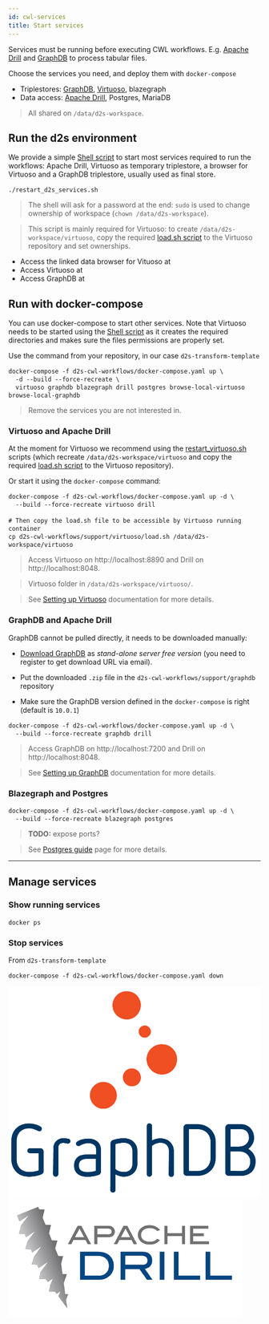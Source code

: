 ```yaml
---
id: cwl-services
title: Start services
---
```


Services must be running before executing CWL workflows. E.g. [Apache Drill](https://github.com/amalic/apache-drill) and [GraphDB](https://github.com/MaastrichtU-IDS/graphdb/) to process tabular files.

Choose the services you need, and deploy them with `docker-compose`

* Triplestores: [GraphDB](https://github.com/MaastrichtU-IDS/graphdb), [Virtuoso](https://hub.docker.com/r/tenforce/virtuoso/), blazegraph
* Data access: [Apache Drill](https://github.com/amalic/apache-drill), Postgres, MariaDB

> All shared on `/data/d2s-workspace`.

## Run the d2s environment

We provide a simple [Shell script](https://github.com/MaastrichtU-IDS/d2s-transform-template/blob/master/restart_d2s_services.sh) to start most services required to run the workflows: Apache Drill, Virtuoso as temporary triplestore, a browser for Virtuoso and a GraphDB triplestore, usually used as final store.

```shell
./restart_d2s_services.sh
```

> The shell will ask for a password at the end: `sudo` is used to change ownership of workspace (`chown /data/d2s-workspace`). 

> This script is mainly required for Virtuoso: to create `/data/d2s-workspace/virtuoso`, copy the required [load.sh script](https://github.com/MaastrichtU-IDS/d2s-cwl-workflows/blob/master/support/virtuoso/load.sh) to the Virtuoso repository and set ownerships.

* Access the linked data browser for Vituoso at 
* Access Virtuoso at 
* Access GraphDB at 

## Run with docker-compose

You can use docker-compose to start other services. Note that Virtuoso needs to be started using the [Shell script](https://github.com/MaastrichtU-IDS/d2s-transform-template/blob/master/restart_d2s_services.sh) as it creates the required directories and makes sure the files permissions are properly set.

Use the command from your repository, in our case `d2s-transform-template`

```shell
docker-compose -f d2s-cwl-workflows/docker-compose.yaml up \
  -d --build --force-recreate \
  virtuoso graphdb blazegraph drill postgres browse-local-virtuoso browse-local-graphdb
```

> Remove the services you are not interested in.

### Virtuoso and Apache Drill

At the moment for Virtuoso we recommend using the [restart_virtuoso.sh](https://github.com/MaastrichtU-IDS/d2s-transform-template/blob/master/restart_virtuoso.sh) scripts (which recreate `/data/d2s-workspace/virtuoso` and copy the required [load.sh script](https://github.com/MaastrichtU-IDS/d2s-cwl-workflows/blob/master/support/virtuoso/load.sh) to the Virtuoso repository).

Or start it using the `docker-compose` command:

```shell
docker-compose -f d2s-cwl-workflows/docker-compose.yaml up -d \
  --build --force-recreate virtuoso drill
  
# Then copy the load.sh file to be accessible by Virtuoso running container
cp d2s-cwl-workflows/support/virtuoso/load.sh /data/d2s-workspace/virtuoso
```

> Access Virtuoso on http://localhost:8890 and Drill on http://localhost:8048.

> Virtuoso folder in `/data/d2s-workspace/virtuoso/`.

> See [Setting up Virtuoso](/docs/guide-virtuoso) documentation for more details.

### GraphDB and Apache Drill

GraphDB cannot be pulled directly, it needs to be downloaded manually:

* [Download GraphDB](https://ontotext.com/products/graphdb/) as *stand-alone server free version* (you need to register to get download URL via email).

* Put the downloaded `.zip` file in the `d2s-cwl-workflows/support/graphdb` repository
* Make sure the GraphDB version defined in the `docker-compose` is right (default is `10.0.1`)

```shell
docker-compose -f d2s-cwl-workflows/docker-compose.yaml up -d \
  --build --force-recreate graphdb drill
```

> Access GraphDB on http://localhost:7200 and Drill on http://localhost:8048.

> See [Setting up GraphDB](/docs/guide-graphdb) documentation for more details.

### Blazegraph and Postgres

```shell
docker-compose -f d2s-cwl-workflows/docker-compose.yaml up -d \
  --build --force-recreate blazegraph postgres
```

> **TODO:** expose ports?

> See [Postgres guide](/docs/guide-postgres) page for more details.

---

## Manage services

### Show running services

```shell
docker ps
```

### Stop services

From `d2s-transform-template`

```shell
docker-compose -f d2s-cwl-workflows/docker-compose.yaml down
```


[![GraphDB](/img/graphdb-logo.png)](https://ontotext.com/products/graphdb/)
[![Apache Drill](/img/drill-logo.png)](https://github.com/amalic/apache-drill)

